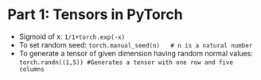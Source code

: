 # Part 1: Tensors in PyTorch
	
* Sigmoid of x: ```1/1+torch.exp(-x)```
* To set random seed: ```torch.manual_seed(n)	# n is a natural number```
* To generate a tensor of given dimension having random normal values: ```torch.randn((1,5)) #Generates a tensor with one row and five columns```